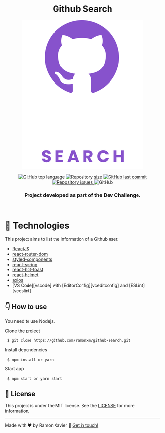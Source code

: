 <h1 align="center">
 Github Search
</h1>

<p align="center">
<img src="./public/assets/svg/logo-vertical.svg" />
</p>

<p align="center">
  <img alt="GitHub top language" src="https://img.shields.io/github/languages/top/ramonxm/github-search.svg">

  <img alt="Repository size" src="https://img.shields.io/github/repo-size/ramonxm/github-search.svg">
  <a href="https://github.com/ramonxm/github-search/commits/master">
    <img alt="GitHub last commit" src="https://img.shields.io/github/last-commit/ramonxm/github-search.svg">
  </a>

  <a href="https://github.com/ramonxm/github-search/issues">
    <img alt="Repository issues" src="https://img.shields.io/github/issues/ramonxm/github-search.svg">
  </a>

  <img alt="GitHub" src="https://img.shields.io/github/license/ramonxm/github-search.svg">

</p>
  <h3 align="center"> Project developed as part of the Dev Challenge.</h3>

<br>

# 🚀 Technologies

This project aims to list the information of a Github user.

- [ReactJS](https://reactjs.org/)
- [react-router-dom](https://github.com/ReactTraining/react-router)
- [styled-components](https://www.styled-components.com/)
- [react-spring](https://react-hot-toast.com/)
- [react-hot-toast](https://react-spring.io/)
- [react-helmet](https://github.com/nfl/react-helmet)
- [axios](https://github.com/axios/axios)
- [VS Code][vscode] with [EditorConfig][vceditconfig] and [ESLint][vceslint]

## 👇 How to use

You need to use Nodejs.

Clone the project

` $ git clone https://github.com/ramonxm/github-search.git`

Install dependencies

` $ npm install or yarn`

Start app

` $ npm start or yarn start`

## 📝 License

This project is under the MIT license. See the [LICENSE](https://github.com/ramonxm/github-search/blob/master/LICENSE) for more information.

---

Made with ♥ by Ramon Xavier 👋 [Get in touch!](https://www.linkedin.com/in/ramonxm/)
